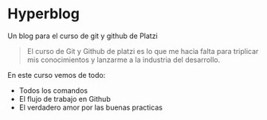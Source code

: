 # Hyperblog
Un blog para el curso de git y github de Platzi
> El curso de Git y Github de platzi es lo que me hacia falta para triplicar mis conocimientos y lanzarme a la industria del desarrollo.

En este curso vemos de todo:
- Todos los comandos
- El flujo de trabajo en Github
- El verdadero amor por las buenas practicas
